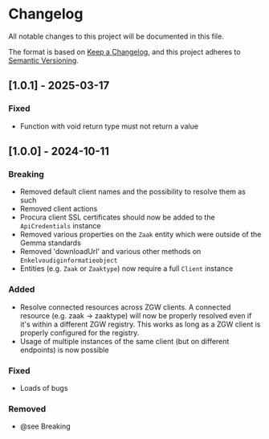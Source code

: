 # Changelog

All notable changes to this project will be documented in this file.

The format is based on [Keep a Changelog](https://keepachangelog.com/en/1.1.0/),
and this project adheres to [Semantic Versioning](https://semver.org/spec/v2.0.0.html).

## [1.0.1] - 2025-03-17

### Fixed

- Function with void return type must not return a value

## [1.0.0] - 2024-10-11

### Breaking

- Removed default client names and the possibility to resolve them as such
- Removed client actions
- Procura client SSL certificates should now be added to the `ApiCredentials` instance
- Removed various properties on the `Zaak` entity which were outside of the Gemma standards
- Removed 'downloadUrl' and various other methods on `Enkelvoudiginformatieobject`
- Entities (e.g. `Zaak` or `Zaaktype`) now require a full `Client` instance

### Added

- Resolve connected resources across ZGW clients. A connected resource (e.g. zaak -> zaaktype) will now be properly resolved even if it's within a different ZGW registry. This works as long as a ZGW client is properly configured for the registry.
- Usage of multiple instances of the same client (but on different endpoints) is now possible

### Fixed

- Loads of bugs

### Removed

- @see Breaking
